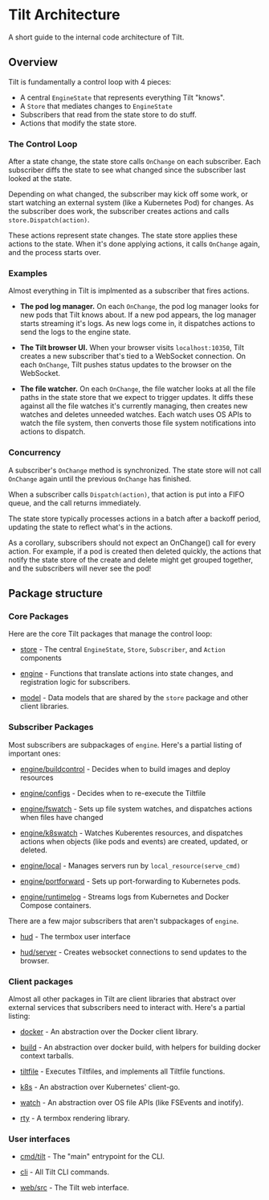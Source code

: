 # Tilt Architecture

A short guide to the internal code architecture of Tilt.

## Overview

Tilt is fundamentally a control loop with 4 pieces:

- A central `EngineState` that represents everything Tilt "knows".
- A `Store` that mediates changes to `EngineState`
- Subscribers that read from the state store to do stuff.
- Actions that modify the state store.

### The Control Loop

After a state change, the state store calls `OnChange` on each subscriber. Each
subscriber diffs the state to see what changed since the subscriber last looked
at the state.

Depending on what changed, the subscriber may kick off some work, or start
watching an external system (like a Kubernetes Pod) for changes.  As the
subscriber does work, the subscriber creates actions and calls
`store.Dispatch(action)`.

These actions represent state changes. The state store applies these actions to
the state. When it's done applying actions, it calls `OnChange` again, and the
process starts over.

### Examples

Almost everything in Tilt is implmented as a subscriber that fires actions.

- **The pod log manager.** On each `OnChange`, the pod log manager looks for
  new pods that Tilt knows about. If a new pod appears, the log manager
  starts streaming it's logs. As new logs come in, it dispatches actions
  to send the logs to the engine state.
  
- **The Tilt browser UI.** When your browser visits `localhost:10350`,
  Tilt creates a new subscriber that's tied to a WebSocket connection.
  On each `OnChange`, Tilt pushes status updates to the browser
  on the WebSocket.
  
- **The file watcher.** On each `OnChange`, the file watcher looks at all the file
  paths in the state store that we expect to trigger updates. It diffs these
  against all the file watches it's currently managing, then creates new watches
  and deletes unneeded watches. Each watch uses OS APIs to watch the file system,
  then converts those file system notifications into actions to dispatch.

### Concurrency

A subscriber's `OnChange` method is synchronized. The state store will not call
`OnChange` again until the previous `OnChange` has finished.

When a subscriber calls `Dispatch(action)`, that action is put into a FIFO
queue, and the call returns immediately.

The state store typically processes actions in a batch after a backoff period,
updating the state to reflect what's in the actions.

As a corollary, subscribers should not expect an OnChange() call for every
action. For example, if a pod is created then deleted quickly, the actions that
notify the state store of the create and delete might get grouped together, and
the subscribers will never see the pod!

## Package structure

### Core Packages

Here are the core Tilt packages that manage the control loop:

- [store](store) - The central `EngineState`, `Store`, `Subscriber`, and `Action` components

- [engine](engine) - Functions that translate actions into state changes, and registration logic
  for subscribers.
  
- [model](../../pkg/model) - Data models that are shared by the `store` package and other client libraries.

### Subscriber Packages

Most subscribers are subpackages of `engine`. Here's a partial listing of important ones:

- [engine/buildcontrol](engine/buildcontrol) - Decides when to build images and
  deploy resources

- [engine/configs](engine/configs) - Decides when to re-execute the Tiltfile

- [engine/fswatch](engine/fswatch) - Sets up file system watches, and dispatches
  actions when files have changed

- [engine/k8swatch](engine/k8swatch) - Watches Kuberentes resources, and
  dispatches actions when objects (like pods and events) are created, updated,
  or deleted.
  
- [engine/local](engine/local) - Manages servers run by `local_resource(serve_cmd)`

- [engine/portforward](engine/portforward) - Sets up port-forwarding to Kubernetes pods.

- [engine/runtimelog](engine/runtimelog) - Streams logs from Kubernetes and
  Docker Compose containers.
  
There are a few major subscribers that aren't subpackages of `engine`.

- [hud](hud) - The termbox user interface

- [hud/server](hud/server) - Creates websocket connections to send updates to the browser.
  
### Client packages

Almost all other packages in Tilt are client libraries that abstract over
external services that subscribers need to interact with. Here's a partial listing:

- [docker](docker) - An abstraction over the Docker client library.

- [build](build) - An abstraction over docker build, with helpers for building
  docker context tarballs.
  
- [tiltfile](tiltfile) - Executes Tiltfiles, and implements all Tiltfile functions.

- [k8s](k8s) - An abstraction over Kubernetes' client-go.

- [watch](watch) - An abstraction over OS file APIs (like FSEvents and inotify).

- [rty](rty) - A termbox rendering library.

### User interfaces

- [cmd/tilt](../cmd/tilt) - The "main" entrypoint for the CLI.

- [cli](cli) - All Tilt CLI commands.

- [web/src](../web/src) - The Tilt web interface.

